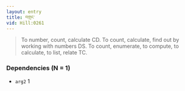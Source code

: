 ```yaml
---
layout: entry
title: བགྲང་
vid: Hill:0261
---
```

> To number, count, calculate CD. To count, calculate, find out by working with numbers DS. To count, enumerate, to compute, to calculate, to list, relate TC.
### Dependencies (N = 1)
* `arg2` 1

